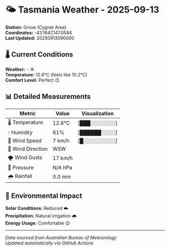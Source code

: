 # 🌤️ Tasmania Weather - 2025-09-13

**Station:** Grove (Cygnet Area)  
**Coordinates:** -43.1647,147.0584  
**Last Updated:** 20250913090000

## 🌡️ Current Conditions

**Weather:** - ☀️  
**Temperature:** 12.6°C (feels like 10.2°C)  
**Comfort Level:** Perfect 😌

## 📊 Detailed Measurements

| Metric | Value | Visualization |
|--------|-------|---------------|
| 🌡️ Temperature | 12.6°C | [███░░░░░░░] |
| 💧 Humidity | 61% | [██████░░░░] |
| 💨 Wind Speed | 7 km/h | [█░░░░░░░░░] |
| 🧭 Wind Direction | WSW | |
| 🌪️ Wind Gusts | 17 km/h | |
| 🔽 Pressure | N/A hPa | |
| 🌧️ Rainfall | 0.0 mm | |

## 🌱 Environmental Impact

**Solar Conditions:** Reduced ☁️  
**Precipitation:** Natural irrigation 🌧️  
**Energy Usage:** Comfortable 😌

---
*Data sourced from Australian Bureau of Meteorology*  
*Updated automatically via GitHub Actions*
